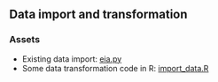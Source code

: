 Data import and transformation
------------------------------

### Assets

- Existing data import: [eia.py](https://github.com/epogrebnyak/fx-oil/blob/master/eia.py)  
- Some data transformation code in R: [import_data.R](https://github.com/epogrebnyak/fx-oil/blob/master/manual-grab/import_data.R)







